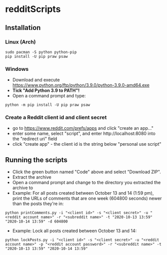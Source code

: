 # redditScripts

## Installation

### Linux (Arch)
```shell
sudo pacman -S python python-pip
pip install -U pip praw psaw
```

### Windows 
- Download and execute https://www.python.org/ftp/python/3.9.0/python-3.9.0-amd64.exe
- **Tick "Add Python 3.9 to PATH"!**
- Open a command prompt and type:
```
python -m pip install -U pip praw psaw
```

### Create a Reddit client id and client secret
- go to https://www.reddit.com/prefs/apps and click "create an app..."
- enter some name, select "script", and enter http://localhost:8080 into the "redirect uri" field
- click "create app" - the client id is the string below "personal use script" 

## Running the scripts
- Click the green button named "Code" above and select "Download ZIP". 
- Extract the archive 
- Open a command prompt and change to the directory you extracted the archive to
- Example: For all posts created between October 13 and 14 (1:59 pm), print the URLs of comments that are one week (604800 seconds) newer than the posts they're in:
```
python printComments.py -i "<client id>" -s "<client secret>" -u "<reddit account name>" -r "<subreddit name>" -t "2020-10-13 13:59" "2020-10-14 13:59" -d 604800

```
- Example: Lock all posts created between October 13 and 14: 
```
python lockPosts.py -i "<client id>" -s "<client secret>" -u "<reddit account name>" -p "<reddit account password>" -r "<subreddit name>" -t "2020-10-13 13:59" "2020-10-14 13:59"

```
